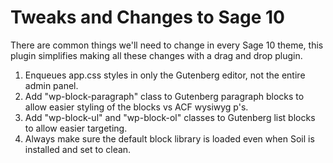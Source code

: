 # Tweaks and Changes to Sage 10

There are common things we'll need to change in every Sage 10 theme, this plugin simplifies making all these changes with
a drag and drop plugin.

1. Enqueues app.css styles in only the Gutenberg editor, not the entire admin panel.
2. Add "wp-block-paragraph" class to Gutenberg paragraph blocks to allow easier styling of the blocks vs ACF wysiwyg p's.
3. Add "wp-block-ul" and "wp-block-ol" classes to Gutenberg list blocks to allow easier targeting.
4. Always make sure the default block library is loaded even when Soil is installed and set to clean.